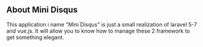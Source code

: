 

## About Mini Disqus

This application i name "Mini Disqus" is just a small realization of laravel 5-7 and vue.js.
It will allow you to know how to manage these 2 framework to get something elegant.
